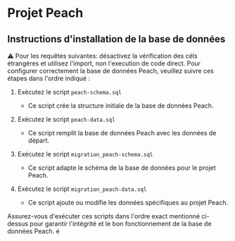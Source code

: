 # Projet Peach

## Instructions d'installation de la base de données
⚠️ Pour les requêtes suivantes: désactivez la vérification des céls étrangères et utilisez l'import, non l'execution de code direct.
Pour configurer correctement la base de données Peach, veuillez suivre ces étapes dans l'ordre indiqué :

1. Exécutez le script `peach-schema.sql`
   - Ce script crée la structure initiale de la base de données Peach.

2. Exécutez le script `peach-data.sql`
   - Ce script remplit la base de données Peach avec les données de départ.

3. Exécutez le script `migration_peach-schema.sql`
   - Ce script adapte le schéma de la base de données pour le projet Peach.

4. Exécutez le script `migration_peach-data.sql`
   - Ce script ajoute ou modifie les données spécifiques au projet Peach.

Assurez-vous d'exécuter ces scripts dans l'ordre exact mentionné ci-dessus pour garantir l'intégrité et le bon fonctionnement de la base de données Peach. é
